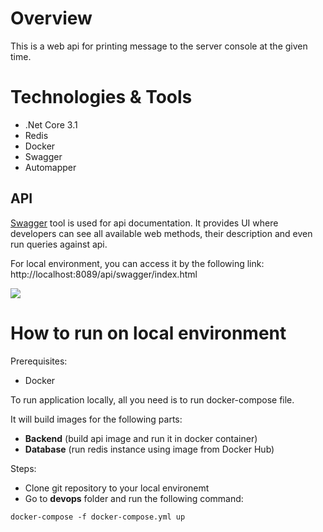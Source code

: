 # Overview
This is a web api for printing message to the server console at the given time.

# Technologies & Tools
+ .Net Core 3.1
+ Redis
+ Docker
+ Swagger
+ Automapper

## API
[Swagger](https://swagger.io/) tool is used for api documentation. It provides UI where developers can see all available web methods, their description and even run queries against api.

For local environment, you can access it by the following link: http://localhost:8089/api/swagger/index.html

![](/docs/swagger_api.png)

# How to run on local environment
Prerequisites:
+ Docker

To run application locally, all you need is to run docker-compose file.

It will build images for the following parts:
- **Backend** (build api image and run it in docker container)
- **Database** (run redis instance using image from Docker Hub)

Steps:
+ Clone git repository to your local environemt
+ Go to **devops** folder and run the following command:
```
docker-compose -f docker-compose.yml up
```
